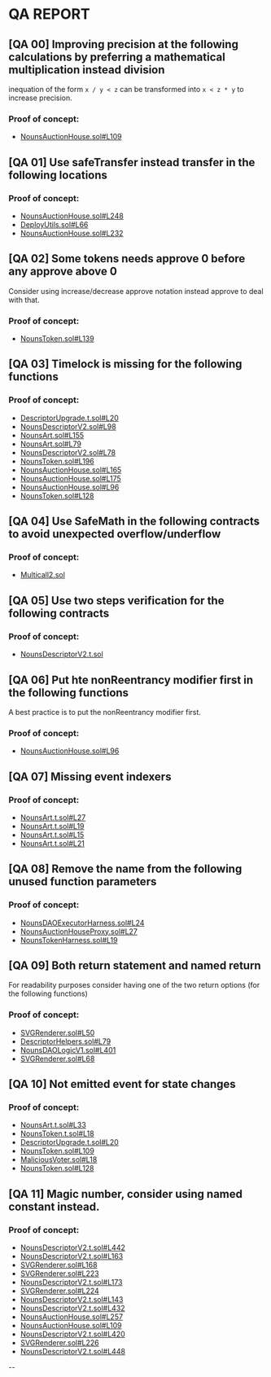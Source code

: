 # QA REPORT

## [QA 00] Improving precision at the following calculations by preferring a mathematical multiplication instead division
inequation of the form ```x / y < z``` can be transformed into ```x < z * y``` to increase precision.

### Proof of concept:
- [NounsAuctionHouse.sol#L109](https://github.com/code-423n4/2022-08-nounsdao/tree/main/contracts/NounsAuctionHouse.sol#L109)

## [QA 01] Use safeTransfer instead transfer in the following locations


### Proof of concept:
- [NounsAuctionHouse.sol#L248](https://github.com/code-423n4/2022-08-nounsdao/tree/main/contracts/NounsAuctionHouse.sol#L248)
- [DeployUtils.sol#L66](https://github.com/code-423n4/2022-08-nounsdao/tree/main/test/foundry/helpers/DeployUtils.sol#L66)
- [NounsAuctionHouse.sol#L232](https://github.com/code-423n4/2022-08-nounsdao/tree/main/contracts/NounsAuctionHouse.sol#L232)

## [QA 02] Some tokens needs approve 0 before any approve above 0
Consider using increase/decrease approve notation instead approve to deal with that.

### Proof of concept:
- [NounsToken.sol#L139](https://github.com/code-423n4/2022-08-nounsdao/tree/main/contracts/NounsToken.sol#L139)

## [QA 03] Timelock is missing for the following functions


### Proof of concept:
- [DescriptorUpgrade.t.sol#L20](https://github.com/code-423n4/2022-08-nounsdao/tree/main/test/foundry/DescriptorUpgrade.t.sol#L20)
- [NounsDescriptorV2.sol#L98](https://github.com/code-423n4/2022-08-nounsdao/tree/main/contracts/NounsDescriptorV2.sol#L98)
- [NounsArt.sol#L155](https://github.com/code-423n4/2022-08-nounsdao/tree/main/contracts/NounsArt.sol#L155)
- [NounsArt.sol#L79](https://github.com/code-423n4/2022-08-nounsdao/tree/main/contracts/NounsArt.sol#L79)
- [NounsDescriptorV2.sol#L78](https://github.com/code-423n4/2022-08-nounsdao/tree/main/contracts/NounsDescriptorV2.sol#L78)
- [NounsToken.sol#L196](https://github.com/code-423n4/2022-08-nounsdao/tree/main/contracts/NounsToken.sol#L196)
- [NounsAuctionHouse.sol#L165](https://github.com/code-423n4/2022-08-nounsdao/tree/main/contracts/NounsAuctionHouse.sol#L165)
- [NounsAuctionHouse.sol#L175](https://github.com/code-423n4/2022-08-nounsdao/tree/main/contracts/NounsAuctionHouse.sol#L175)
- [NounsAuctionHouse.sol#L96](https://github.com/code-423n4/2022-08-nounsdao/tree/main/contracts/NounsAuctionHouse.sol#L96)
- [NounsToken.sol#L128](https://github.com/code-423n4/2022-08-nounsdao/tree/main/contracts/NounsToken.sol#L128)

## [QA 04] Use SafeMath in the following contracts to avoid unexpected overflow/underflow


### Proof of concept:
- [Multicall2.sol](https://github.com/code-423n4/2022-08-nounsdao/tree/main/contracts/test/Multicall2.sol)

## [QA 05] Use two steps verification for the following contracts


### Proof of concept:
- [NounsDescriptorV2.t.sol](https://github.com/code-423n4/2022-08-nounsdao/tree/main/test/foundry/NounsDescriptorV2.t.sol)

## [QA 06] Put hte nonReentrancy modifier first in the following functions
A best practice is to put the nonReentrancy modifier first.

### Proof of concept:
- [NounsAuctionHouse.sol#L96](https://github.com/code-423n4/2022-08-nounsdao/tree/main/contracts/NounsAuctionHouse.sol#L96)

## [QA 07] Missing event indexers


### Proof of concept:
- [NounsArt.t.sol#L27](https://github.com/code-423n4/2022-08-nounsdao/tree/main/test/foundry/NounsArt.t.sol#L27)
- [NounsArt.t.sol#L19](https://github.com/code-423n4/2022-08-nounsdao/tree/main/test/foundry/NounsArt.t.sol#L19)
- [NounsArt.t.sol#L15](https://github.com/code-423n4/2022-08-nounsdao/tree/main/test/foundry/NounsArt.t.sol#L15)
- [NounsArt.t.sol#L21](https://github.com/code-423n4/2022-08-nounsdao/tree/main/test/foundry/NounsArt.t.sol#L21)

## [QA 08] Remove the name from the following unused function parameters


### Proof of concept:
- [NounsDAOExecutorHarness.sol#L24](https://github.com/code-423n4/2022-08-nounsdao/tree/main/contracts/test/NounsDAOExecutorHarness.sol#L24)
- [NounsAuctionHouseProxy.sol#L27](https://github.com/code-423n4/2022-08-nounsdao/tree/main/contracts/proxies/NounsAuctionHouseProxy.sol#L27)
- [NounsTokenHarness.sol#L19](https://github.com/code-423n4/2022-08-nounsdao/tree/main/contracts/test/NounsTokenHarness.sol#L19)

## [QA 09] Both return statement and named return
For readability purposes consider having one of the two return options (for the following functions)

### Proof of concept:
- [SVGRenderer.sol#L50](https://github.com/code-423n4/2022-08-nounsdao/tree/main/contracts/SVGRenderer.sol#L50)
- [DescriptorHelpers.sol#L79](https://github.com/code-423n4/2022-08-nounsdao/tree/main/test/foundry/helpers/DescriptorHelpers.sol#L79)
- [NounsDAOLogicV1.sol#L401](https://github.com/code-423n4/2022-08-nounsdao/tree/main/contracts/governance/NounsDAOLogicV1.sol#L401)
- [SVGRenderer.sol#L68](https://github.com/code-423n4/2022-08-nounsdao/tree/main/contracts/SVGRenderer.sol#L68)

## [QA 10] Not emitted event for state changes


### Proof of concept:
- [NounsArt.t.sol#L33](https://github.com/code-423n4/2022-08-nounsdao/tree/main/test/foundry/NounsArt.t.sol#L33)
- [NounsToken.t.sol#L18](https://github.com/code-423n4/2022-08-nounsdao/tree/main/test/foundry/NounsToken.t.sol#L18)
- [DescriptorUpgrade.t.sol#L20](https://github.com/code-423n4/2022-08-nounsdao/tree/main/test/foundry/DescriptorUpgrade.t.sol#L20)
- [NounsToken.sol#L109](https://github.com/code-423n4/2022-08-nounsdao/tree/main/contracts/NounsToken.sol#L109)
- [MaliciousVoter.sol#L18](https://github.com/code-423n4/2022-08-nounsdao/tree/main/contracts/test/MaliciousVoter.sol#L18)
- [NounsToken.sol#L128](https://github.com/code-423n4/2022-08-nounsdao/tree/main/contracts/NounsToken.sol#L128)

## [QA 11] Magic number, consider using named constant instead.


### Proof of concept:
- [NounsDescriptorV2.t.sol#L442](https://github.com/code-423n4/2022-08-nounsdao/tree/main/test/foundry/NounsDescriptorV2.t.sol#L442)
- [NounsDescriptorV2.t.sol#L163](https://github.com/code-423n4/2022-08-nounsdao/tree/main/test/foundry/NounsDescriptorV2.t.sol#L163)
- [SVGRenderer.sol#L168](https://github.com/code-423n4/2022-08-nounsdao/tree/main/contracts/SVGRenderer.sol#L168)
- [SVGRenderer.sol#L223](https://github.com/code-423n4/2022-08-nounsdao/tree/main/contracts/SVGRenderer.sol#L223)
- [NounsDescriptorV2.t.sol#L173](https://github.com/code-423n4/2022-08-nounsdao/tree/main/test/foundry/NounsDescriptorV2.t.sol#L173)
- [SVGRenderer.sol#L224](https://github.com/code-423n4/2022-08-nounsdao/tree/main/contracts/SVGRenderer.sol#L224)
- [NounsDescriptorV2.t.sol#L143](https://github.com/code-423n4/2022-08-nounsdao/tree/main/test/foundry/NounsDescriptorV2.t.sol#L143)
- [NounsDescriptorV2.t.sol#L432](https://github.com/code-423n4/2022-08-nounsdao/tree/main/test/foundry/NounsDescriptorV2.t.sol#L432)
- [NounsAuctionHouse.sol#L257](https://github.com/code-423n4/2022-08-nounsdao/tree/main/contracts/NounsAuctionHouse.sol#L257)
- [NounsAuctionHouse.sol#L109](https://github.com/code-423n4/2022-08-nounsdao/tree/main/contracts/NounsAuctionHouse.sol#L109)
- [NounsDescriptorV2.t.sol#L420](https://github.com/code-423n4/2022-08-nounsdao/tree/main/test/foundry/NounsDescriptorV2.t.sol#L420)
- [SVGRenderer.sol#L226](https://github.com/code-423n4/2022-08-nounsdao/tree/main/contracts/SVGRenderer.sol#L226)
- [NounsDescriptorV2.t.sol#L448](https://github.com/code-423n4/2022-08-nounsdao/tree/main/test/foundry/NounsDescriptorV2.t.sol#L448)

--